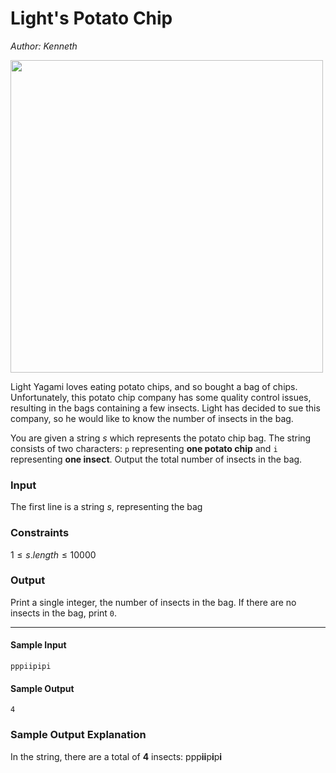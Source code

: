 # Light's Potato Chip
*Author: Kenneth*

<img src="https://s3.amazonaws.com/hr-assets/0/1664256220-1231d88585-image.JPG" width="500">

Light Yagami loves eating potato chips, and so bought a bag of chips. Unfortunately, this potato chip company has some quality control issues, resulting in the bags containing a few insects. Light has decided to sue this company, so he would like to know the number of insects in the bag.

You are given a string $s$ which represents the potato chip bag. The string consists of two characters: `p` representing <strong>one potato chip</strong> and `i` representing <strong>one insect</strong>. Output the total number of insects in the bag.

### Input
The first line is a string $s$, representing the bag

### Constraints
$1 \leq s.length \leq 10000$

### Output
Print a single integer, the number of insects in the bag. If there are no insects in the bag, print `0`.
<hr />

#### Sample Input
```
pppiipipi
```

#### Sample Output
```
4
```

### Sample Output Explanation
In the string, there are a total of <strong>4</strong> insects: ppp<strong>ii</strong>p<strong>i</strong>p<strong>i</strong>